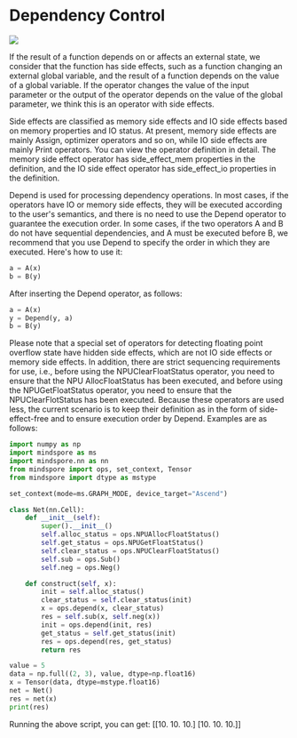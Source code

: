 # Dependency Control

<a href="https://gitee.com/mindspore/docs/blob/r1.9/tutorials/experts/source_en/network/dependency_control.md" target="_blank"><img src="https://mindspore-website.obs.cn-north-4.myhuaweicloud.com/website-images/r1.9/resource/_static/logo_source_en.png"></a>

If the result of a function depends on or affects an external state, we consider that the function has side effects, such as a function changing an external global variable, and the result of a function depends on the value of a global variable. If the operator changes the value of the input parameter or the output of the operator depends on the value of the global parameter, we think this is an operator with side effects.

Side effects are classified as memory side effects and IO side effects based on memory properties and IO status. At present, memory side effects are mainly Assign, optimizer operators and so on, while IO side effects are mainly Print operators. You can view the operator definition in detail. The memory side effect operator has side_effect_mem properties in the definition, and the IO side effect operator has side_effect_io properties in the definition.

Depend is used for processing dependency operations. In most cases, if the operators have IO or memory side effects, they will be executed according to the user's semantics, and there is no need to use the Depend operator to guarantee the execution order. In some cases, if the two operators A and B do not have sequential dependencies, and A must be executed before B, we recommend that you use Depend to specify the order in which they are executed. Here's how to use it:

```python
a = A(x)
b = B(y)
```

After inserting the Depend operator, as follows:

```python
a = A(x)
y = Depend(y, a)
b = B(y)
```

Please note that a special set of operators for detecting floating point overflow state have hidden side effects, which are not IO side effects or memory side effects. In addition, there are strict sequencing requirements for use, i.e., before using the NPUClearFloatStatus operator, you need to ensure that the NPU AllocFloatStatus has been executed, and before using the NPUGetFloatStatus operator, you need to ensure that the NPUClearFlotStatus has been executed. Because these operators are used less, the current scenario is to keep their definition as in the form of side-effect-free and to ensure execution order by Depend. Examples are as follows:

```python
import numpy as np
import mindspore as ms
import mindspore.nn as nn
from mindspore import ops, set_context, Tensor
from mindspore import dtype as mstype

set_context(mode=ms.GRAPH_MODE, device_target="Ascend")

class Net(nn.Cell):
    def __init__(self):
        super().__init__()
        self.alloc_status = ops.NPUAllocFloatStatus()
        self.get_status = ops.NPUGetFloatStatus()
        self.clear_status = ops.NPUClearFloatStatus()
        self.sub = ops.Sub()
        self.neg = ops.Neg()

    def construct(self, x):
        init = self.alloc_status()
        clear_status = self.clear_status(init)
        x = ops.depend(x, clear_status)
        res = self.sub(x, self.neg(x))
        init = ops.depend(init, res)
        get_status = self.get_status(init)
        res = ops.depend(res, get_status)
        return res

value = 5
data = np.full((2, 3), value, dtype=np.float16)
x = Tensor(data, dtype=mstype.float16)
net = Net()
res = net(x)
print(res)
```

Running the above script, you can get:
 [[10. 10. 10.]
  [10. 10. 10.]]